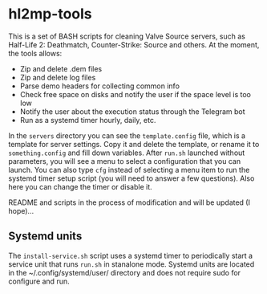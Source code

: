 # hl2mp-tools

This is a set of BASH scripts for cleaning Valve Source servers, such as Half-Life 2: Deathmatch, Counter-Strike: Source and others. At the moment, the tools allows:

- Zip and delete .dem files
- Zip and delete log files
- Parse demo headers for collecting common info
- Check free space on disks and notify the user if the space level is too low
- Notify the user about the execution status through the Telegram bot
- Run as a systemd timer hourly, daily, etc.

In the `servers` directory you can see the `template.config` file, which is a template for server settings. Copy it and delete the template, or rename it to `something.config` and fill down variables. After `run.sh` launched without parameters, you will see a menu to select a configuration that you can launch. You can also type `cfg` instead of selecting a menu item to run the systemd timer setup script (you will need to answer a few questions). Also here you can change the timer or disable it.

README and scripts in the process of modification and will be updated (I hope)...

## Systemd units

The `install-service.sh` script uses a systemd timer to periodically start a service unit that runs `run.sh` in stanalone mode. Systemd units are located in the ~/.config/systemd/user/ directory and does not require sudo for configure and run.
